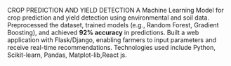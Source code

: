 CROP PREDICTION AND YIELD DETECTION
A Machine Learning Model for crop 
prediction and yield detection using environmental and soil data. 
Preprocessed the dataset, trained models (e.g., Random Forest, 
Gradient Boosting), and achieved **92%  accuracy** in predictions. 
Built a web application with Flask/Django, enabling farmers to input 
parameters and receive real-time recommendations. Technologies used 
include Python, Scikit-learn, Pandas, Matplot-lib,React js.
